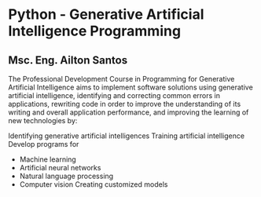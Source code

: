 # Python - Generative Artificial Intelligence Programming
## Msc. Eng. Ailton Santos

The Professional Development Course in Programming for Generative Artificial Intelligence aims to implement software solutions using generative artificial intelligence, identifying and correcting common errors in applications, rewriting code in order to improve the understanding of its writing and overall application performance, and improving the learning of new technologies by:

Identifying generative artificial intelligences
Training artificial intelligence
Develop programs for
- Machine learning
- Artificial neural networks
- Natural language processing
- Computer vision
Creating customized models 
